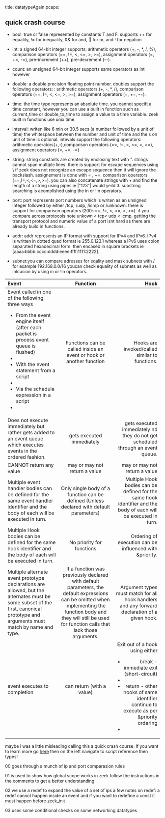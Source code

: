 title: datatypeAgain 
pcaps: 

## quick crash course

* bool: true or false represented by constants T and F. supports ++ for equality, != for inequality, && for and, || for or, and ! for negation.

* int: a signed 64-bit integer supports:  arithmetic operators (\+, \-, \*, /, %), comparison operators (==, !=, <, <=, >, >=), assignment operators (=, +=, -=), pre-increment (++), pre-decrement (--).

* count: an unsigned 64-bit integer supports same operators as int however 

* double: a double precision floating point number. doubles support the following operators: : arithmetic operators (\+, \-, \*, /), comparison operators (==, !=, <, <=, >, >=), assignment operators (=, +=, -=).

* time: the time type represents an absolute time. you cannot specift a time constant, however you can use a built in function such as current\_time or double\_to\_time to assign a value to a time variable. zeek built in functions use unix time.

* interval: writen like 6 min or 30.5 secs (a number followed by a unit of time) the whitespace between the number and unit of time and the s on unit of time is optional. intevals support the following operators: artihmetic operators(+,-),comparison operators (==, !=, <, <=, >, >=), assignment operators (=, +=, -=)

* string: string constants are created by enclosing text with ". strings cannot span multiple lines. there is support for escape sequences using \ if zeek does not recognize an escape sequence then it will ignore the backslash. assignement is done with = , +=. comparison operators (==,!=,<,<=,>,>=). you can also concatenate strings with + and find the length of a string using pipes ie |"123"| would yeild 3. substring searching is acomplished using the in or !in operators.

* port: port represents port numbers which is writen as an unsigned integer followed by either /tcp, /udp, /icmp or /unknown. there is support for comparison operators (200~==, !=, <, <=, >, >=). if you compare across protocols note unkown < tcp< udp < icmp. getting the transport protocol and numeric value of a port isnt hard as there are already build in functions.

* addr: addr represents an IP format with support for IPv4 and IPv6. IPv4 is written in dotted quad format ie 255.0.123.1 whereas a IPv6 uses colon separated hexadecimal form. then encased in square brackets ie [aaaa:bbbb:cccc:dddd:eeee:ffff:1111:2222].

* subnet:you can compare adresses for eqality and mask subnets with / for example 192.168.0.0/16 youcan check equality of subnets  as well as inlcusion by using in or !in operators.


|     Event      |     Function     |     Hook      |
|:---		 |	:----:      |    -----:     |
|Event called in one of the following three ways <ul><li>From the event engine itself (after each packet is process event queue is flushed)<li> <li>With the event statement from a script <li> <li>Via the schedule expression in a script <li><ul> |Functions can be called inside an event or hook or another function |Hooks are invoked/called similar to functions.|
|Does not execute immediately but rather gets added to an event queue which executes events in the ordered fashion.| gets executed immediately| gets executed immediately nd they do not get scheduled through an event queue.|
|CANNOT return any value |may or may not return a value |may or may not return a value |
|Multiple event handler bodies can be defined for the same event handler identifier and the body of each will be executed in turn. | Only single body of a function can be defined (Unless declared with default parameters) | Multiple Hook bodies can be defined for the same hook identifier and the body of each will be executed in turn.|
|Multiple Hook bodies can be defined for the same hook identifier and the body of each will be executed in turn.| No priority for functions| Ordering of execution can be influenced with &priority.|
|Multiple alternate event prototype declarations are allowed, but the alternates must be some subset of the first, canonical prototype and arguments must match by name and type.| If a function was previously declared with default parameters, the default expressions can be omitted when implementing the function body and they will still be used for function calls that lack those arguments.| Argument types must match for all hook handlers and any forward declaration of a given hook.| 
| event executes to completion | can return (with a value) | Exit out of a hook using either <ul> <li>break - immediate exit (short-circuit) <li><li>return - other hooks of same identifier continue to execute as per &priority ordering<li><ul>|

maybe i was a little misleading calling this a quick crash course. If you want to learn more go [here](https://docs.zeek.org/en/master/) then on the left navigate to script reference then types!


00 goes through a munch of ip and port comparasion rules

01 is used to show how global scope works in zeek follow the instructions in the comments to get a better understanding

02 we use a redef to expand the value of a set of ips a few notes on redef: a redef cannot happen inside an event and if you want to redefine a const it must happen before zeek\_init

03 uses some conditional checks on some networking datatypes
